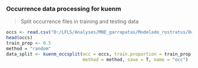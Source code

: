 ### Occurrence data processing for kuenm
>Split occurrence files in training and testing data

```r
occs <- read.csv("D:/LFLS/Analyses/MNE_garrapatas/Modelado_rostratus/Occs/O_rostratus.csv")
head(occs)
train_prop <- 0.5
method = "random"
data_split <- kuenm_occsplit(occ = occs, train.proportion = train_prop,
                             method = method, save = T, name = "occ")
```